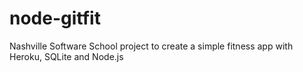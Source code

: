 # node-gitfit
Nashville Software School project to create a simple fitness app with Heroku, SQLite and Node.js
